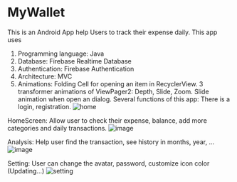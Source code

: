 # MyWallet
This is an Android App help Users to track their expense daily. 
This app uses 
  1. Programming language: Java
  2. Database: Firebase Realtime Database
  3. Authentication: Firebase Authentication
  4. Architecture: MVC
  5. Animations:
Folding Cell for opening an item in RecyclerView.
3 transformer animations of ViewPager2: Depth, Slide, Zoom.
Slide animation when open an dialog.
Several functions of this app:
There is a login, registration.
![home](https://github.com/DannyEggy/MyWallet/assets/125853072/726c4d2d-4ff3-44a2-a8e9-059f054d6ebb)

HomeScreen: Allow user to check their expense, balance, add more categories and daily transactions. 
![image](https://github.com/DannyEggy/MyWallet/assets/125853072/c916aad3-9adf-4119-988b-507e730d06d7)

Analysis: Help user find the transaction, see history in months, year, ...
![image](https://github.com/DannyEggy/MyWallet/assets/125853072/9ab11b1b-b6b4-42c6-922a-47609bbe7201)

Setting: User can change the avatar, password, customize icon color (Updating...)
![setting](https://github.com/DannyEggy/MyWallet/assets/125853072/ed6008d9-33bf-4a64-9525-eb3690306887)

